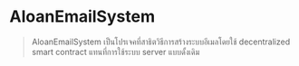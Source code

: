 # AloanEmailSystem
>AloanEmailSystem เป็นโปรเจคที่สาธิตวิธีการสร้างระบบอีเมลโดยใช้ decentralized smart contract แทนที่การใช้ระบบ server แบบดั้งเดิม
